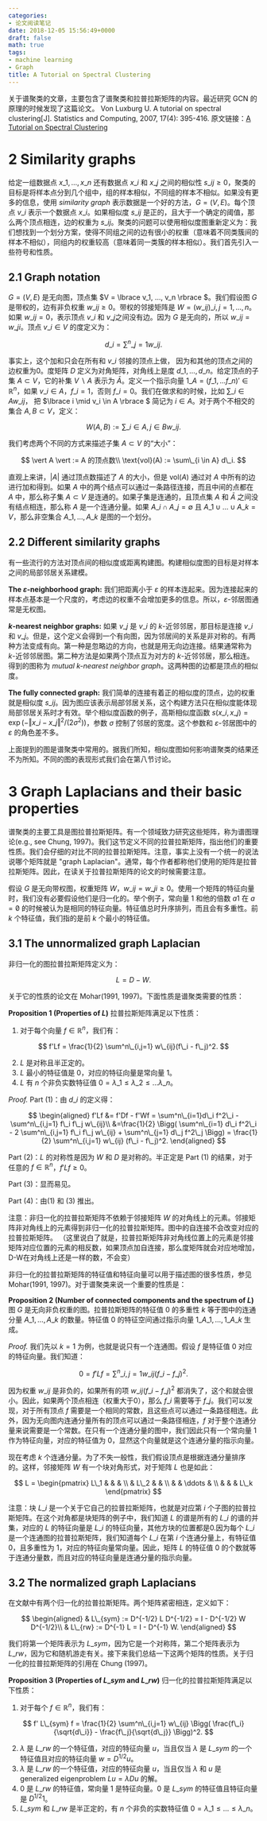 ```yaml
---
categories:
- 论文阅读笔记
date: 2018-12-05 15:56:49+0000
draft: false
math: true
tags:
- machine learning
- Graph
title: A Tutorial on Spectral Clustering
---
```

关于谱聚类的文章，主要包含了谱聚类和拉普拉斯矩阵的内容。最近研究 GCN 的原理的时候发现了这篇论文。
Von Luxburg U. A tutorial on spectral clustering[J]. Statistics and Computing, 2007, 17(4): 395-416.
原文链接：[A Tutorial on Spectral Clustering](https://arxiv.org/abs/0711.0189)
<!--more-->

# 2 Similarity graphs

给定一组数据点 $x\_1, ..., x\_n$ 还有数据点 $x\_i$ 和 $x\_j$ 之间的相似性 $s\_{ij} \geq 0$，聚类的目标是将样本点分到几个组中，组的样本相似，不同组的样本不相似。如果没有更多的信息，使用 *similarity graph* 表示数据是一个好的方法，$G = (V, E)$。每个顶点 $v\_i$ 表示一个数据点 $x\_i$。如果相似度 $s\_{ij}$ 是正的，且大于一个确定的阈值，那么两个顶点相连，边的权重为 $s\_{ij}$。聚类的问题可以使用相似度图重新定义为：我们想找到一个划分方案，使得不同组之间的边有很小的权重（意味着不同类簇间的样本不相似），同组内的权重较高（意味着同一类簇的样本相似）。我们首先引入一些符号和性质。

## 2.1 Graph notation

$G = (V, E)$ 是无向图，顶点集 $V = \lbrace v\_1, ..., v\_n \rbrace $。我们假设图 $G$ 是带权的，边有非负权重 $w\_{ij} \geq 0$。带权的邻接矩阵是 $W = (w\_{ij})\_{i,j=1,...,n}$。如果 $w\_{ij} = 0$，表示顶点 $v\_i$ 和 $v\_j$之间没有边。因为 $G$ 是无向的，所以 $w\_{ij} = w\_{ji}$。顶点 $v\_i \in V$ 的度定义为：

$$
d\_i = \sum^n\_{j = 1} w\_{ij}.
$$

事实上，这个加和只会在所有和 $v\_i$ 邻接的顶点上做， 因为和其他的顶点之间的边权重为0。度矩阵 $D$ 定义为对角矩阵，对角线上是度 $d\_1, ..., d\_n$。给定顶点的子集 $A \subset V$，它的补集 $V \ \backslash \ A$ 表示为 $\bar{A}$。定义一个指示向量 $1\_A = (f\_1, \dots f\_n)' \in \mathbb{R}^n$，如果 $v\_i \in A$，$f\_i = 1$，否则 $f\_i = 0$。我们在做求和的时候，比如 $\sum\_{i \in A} w\_{ij}$， 把 $\lbrace i \mid v\_i \in A \rbrace $ 简记为 $i \in A$。对于两个不相交的集合 $A, B \subset V$，定义：

$$
W(A, B) := \sum\_{i \in A, j \in B} w\_{ij}.
$$

我们考虑两个不同的方式来描述子集 $A \subset V$ 的“大小”：

$$
\vert A \vert := A 的顶点数\\
\text{vol}(A) := \sum\_{i \in A} d\_i.
$$

直观上来讲，$\vert A \vert$ 通过顶点数描述了 $A$ 的大小，但是 $\text{vol}(A)$ 通过对 $A$ 中所有的边进行加和得到。如果 $A$ 中的两个结点可以通过一条路径连接，而且中间的点都在 $A$ 中，那么称子集 $A \subset V$ 是连通的。如果子集是连通的，且顶点集 $A$ 和 $\bar{A}$ 之间没有结点相连，那么称 $A$ 是一个连通分量。如果 $A\_i \cap A\_j = \emptyset$ 且 $A\_1 \cup \dots \cup A\_k = V$，那么非空集合 $A\_1, \dots, A\_k$ 是图的一个划分。

## 2.2 Different similarity graphs

有一些流行的方法对顶点间的相似度或距离构建图。构建相似度图的目标是对样本之间的局部邻居关系建模。

**The $\varepsilon$-neighborhood graph:** 我们把距离小于 $\varepsilon$ 的样本连起来。因为连接起来的样本点基本是一个尺度的，考虑边的权重不会增加更多的信息。所以，$\varepsilon$-邻居图通常是无权图。

**$k$-nearest neighbor graphs:** 如果 $v\_j$ 是 $v\_i$ 的 $k$-近邻邻居，那目标是连接 $v\_i$ 和 $v\_j$。但是，这个定义会得到一个有向图，因为邻居间的关系是非对称的。有两种方法变成有向。第一种是忽略边的方向，也就是用无向边连接。结果通常称为 $k$-近邻邻居图。第二种方法是如果两个顶点互为对方的 $k$-近邻邻居，那么相连。得到的图称为 *mutual $k$-nearest neighbor graph*。这两种图的边都是顶点的相似度。

**The fully connected graph:** 我们简单的连接有着正的相似度的顶点，边的权重就是相似度 $s\_{ij}$。因为图应该表示局部邻居关系，这个构建方法只在相似度能体现局部邻居关系时才有效。举个相似度函数的例子，高斯相似度函数 $s(x\_i, x\_j) = \exp(- \Vert x\_i - x\_j \Vert ^ 2 / (2 \sigma^2))$，参数 $\sigma$ 控制了邻居的宽度。这个参数和 $\varepsilon$-邻居图中的 $\varepsilon$ 的角色差不多。

上面提到的图是谱聚类中常用的。据我们所知，相似度图如何影响谱聚类的结果还不为所知。不同的图的表现形式我们会在第八节讨论。

# 3 Graph Laplacians and their basic properties

谱聚类的主要工具是图拉普拉斯矩阵。有一个领域致力研究这些矩阵，称为谱图理论(e.g., see Chung, 1997)。我们这节定义不同的拉普拉斯矩阵，指出他们的重要性质。我们会仔细的对比不同的拉普拉斯矩阵。注意，事实上没有一个统一的说法说哪个矩阵就是 "graph Laplacian"。通常，每个作者都称他们使用的矩阵是拉普拉斯矩阵。因此，在读关于拉普拉斯矩阵的论文的时候需要注意。

假设 $G$ 是无向带权图，权重矩阵 $W$，$w\_{ij} = w\_{ji} \geq 0$。使用一个矩阵的特征向量时，我们没有必要假设他们是归一化的。举个例子，常向量 $1$ 和他的倍数 $a1$ 在 $a = \not 0$ 的时候被认为是相同的特征向量。特征值总时升序排列，而且会有多重性。前 $k$ 个特征值，我们指的是前 $k$ 个最小的特征值。

## 3.1 The unnormalized graph Laplacian

非归一化的图拉普拉斯矩阵定义为：

$$
L = D - W.
$$

关于它的性质的论文在 Mohar(1991, 1997)。下面性质是谱聚类需要的性质：

**Proposition 1 (Properties of $L$)** 拉普拉斯矩阵满足以下性质：

1. 对于每个向量 $f \in \mathbb{R}^n$，我们有：

$$
f'Lf = \frac{1}{2} \sum^n\_{i,j=1} w\_{ij}(f\_i - f\_j)^2.
$$

2. $L$ 是对称且半正定的。
3. $L$ 最小的特征值是 $0$，对应的特征向量是常向量 $1$。
4. $L$ 有 $n$ 个非负实数特征值 $0 = \lambda\_1 \leq \lambda\_2 \leq \dots \lambda\_n$。

*Proof.*
Part (1)：由 $d\_i$ 的定义得：

$$
\begin{aligned}
f'Lf &= f'Df - f'Wf = \sum^n\_{i=1}d\_i f^2\_i - \sum^n\_{i,j=1} f\_i f\_j w\_{ij}\\
&=\frac{1}{2} \Bigg( \sum^n\_{i=1} d\_i f^2\_i - 2 \sum^n\_{i,j=1} f\_i f\_j w\_{ij} + \sum^n\_{j=1} d\_j f^2\_j \Bigg) = \frac{1}{2} \sum^n\_{i,j=1} w\_{ij} (f\_i - f\_j)^2.
\end{aligned}
$$

Part (2)：$L$ 的对称性是因为 $W$ 和 $D$ 是对称的。半正定是 Part (1) 的结果，对于任意的 $f \in \mathbb{R}^n$，$f'Lf \geq 0$。

Part (3)：显而易见。

Part (4)：由(1) 和 (3) 推出。

注意：非归一化的拉普拉斯矩阵不依赖于邻接矩阵 $W$ 的对角线上的元素。邻接矩阵非对角线上的元素得到非归一化的拉普拉斯矩阵。图中的自连接不会改变对应的拉普拉斯矩阵。
（这里说白了就是，拉普拉斯矩阵非对角线位置上的元素是邻接矩阵对应位置的元素的相反数，如果顶点加自连接，那么度矩阵就会对应地增加，D-W在对角线上还是一样的数，不会变）

非归一化的拉普拉斯矩阵的特征值和特征向量可以用于描述图的很多性质，参见 Mohar(1991, 1997)。对于谱聚类来说一个重要的性质是：

**Proposition 2 (Number of connected components and the spectrum of $L$)** 图 $G$ 是无向非负权重的图。拉普拉斯矩阵的特征值 $0$ 的多重性 $k$ 等于图中的连通分量 $A\_1, \dots, A\_k$ 的数量。特征值 $0$ 的特征空间通过指示向量 $1\_{A\_1}, \dots, 1\_{A\_k}$ 生成。

*Proof.* 我们先以 $k = 1$ 为例，也就是说只有一个连通图。假设 $f$ 是特征值 $0$ 对应的特征向量。我们知道：

$$
0 = f'Lf = \sum^n\_{i,j=1} w\_{ij} (f\_i - f\_j)^2.
$$

因为权重 $w\_{ij}$ 是非负的，如果所有的项 $w\_{ij} (f\_i - f\_j)^2$ 都消失了，这个和就会很小。因此，如果两个顶点相连（权重大于0），那么 $f\_i$ 需要等于 $f\_j$。我们可以发现，对于所有顶点 $f$ 需要是一个相同的常数，且这些点可以通过一条路径相连。此外，因为无向图内连通分量所有的顶点可以通过一条路径相连，$f$ 对于整个连通分量来说需要是一个常数。在只有一个连通分量的图中，我们因此只有一个常向量 $1$ 作为特征向量，对应的特征值为 $0$，显然这个向量就是这个连通分量的指示向量。

现在考虑 $k$ 个连通分量。为了不失一般性，我们假设顶点是根据连通分量排序的。这样，邻接矩阵 $W$ 有一个块对角形式，对于矩阵 $L$ 也是如此：

$$
L = \begin{pmatrix}
   L\_1 & & & \\
   & L\_2 & & \\
   & & \ddots & \\
   & & & L\_k
\end{pmatrix}
$$

注意：块 $L\_i$ 是一个关于它自己的拉普拉斯矩阵，也就是对应第 $i$ 个子图的拉普拉斯矩阵。在这个对角都是块矩阵的例子中，我们知道 $L$ 的谱是所有的 $L\_i$ 的谱的并集，对应的 $L$ 的特征向量是 $L\_i$ 的特征向量，其他方块的位置都是0.因为每个 $L\_i$ 是一个连通图的拉普拉斯矩阵，我们知道每个 $L\_i$ 在第 $i$ 个连通分量上，有特征值 $0$，且多重性为 $1$，对应的特征向量常向量。因此，矩阵 $L$ 的特征值 $0$ 的个数就等于连通分量数，而且对应的特征向量是连通分量的指示向量。

## 3.2 The normalized graph Laplacians

在文献中有两个归一化的拉普拉斯矩阵。两个矩阵紧密相连，定义如下：

$$
\begin{aligned}
& L\_{sym} := D^{-1/2} L D^{-1/2} = I - D^{-1/2} W D^{-1/2}\\
& L\_{rw} := D^{-1} L = I - D^{-1} W.
\end{aligned}
$$

我们将第一个矩阵表示为 $L\_{sym}$，因为它是一个对称阵，第二个矩阵表示为 $L\_{rw}$，因为它和随机游走有关。接下来我们总结一下这两个矩阵的性质。关于归一化的拉普拉斯矩阵的引用在 Chung (1997)。

**Proposition 3 (Properties of $L\_{sym}$ and $L\_{rw}$)** 归一化的拉普拉斯矩阵满足以下性质：

1. 对于每个 $f \in \mathbb{R}^n$，我们有：

$$
f' L\_{sym} f = \frac{1}{2} \sum^n\_{i,j=1} w\_{ij} \Bigg( \frac{f\_i}{\sqrt{d\_i}} - \frac{f\_j}{\sqrt{d\_j}} \Bigg)^2.
$$

2. $\lambda$ 是 $L\_{rw}$ 的一个特征值，对应的特征向量 $u$，当且仅当 $\lambda$ 是 $L\_{sym}$ 的一个特征值且对应的特征向量 $w = D^{1/2}u$。
3. $\lambda$ 是 $L\_{rw}$ 的一个特征值，对应的特征向量 $u$，当且仅当 $\lambda$ 和 $u$ 是 generalized eigenproblem $Lu = \lambda Du$ 的解。
4. $0$ 是 $L\_{rw}$ 的特征值，常向量 $1$ 是特征向量。$0$ 是 $L\_{sym}$ 的特征值且特征向量是 $D^{1/2}1$。
5. $L\_{sym}$ 和 $L\_{rw}$ 是半正定的，有 $n$ 个非负的实数特征值 $0 = \lambda\_1 \leq \dots \leq \lambda\_n$。